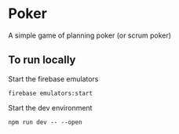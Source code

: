 # Poker

A simple game of planning poker (or scrum poker)

## To run locally

Start the firebase emulators  
```
firebase emulators:start

```

Start the dev environment
```
npm run dev -- --open
```